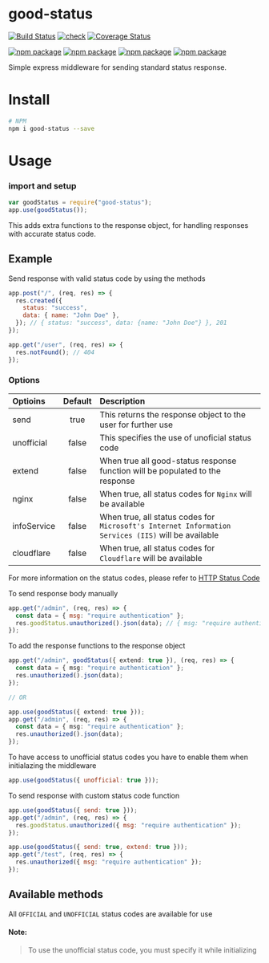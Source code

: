 # good-status

[![Build Status](https://travis-ci.com/micaiah-effiong/good-status.svg?branch=main)](https://travis-ci.com/micaiah-effiong/good-status)
[![check](https://github.com/micaiah-effiong/good-status/actions/workflows/npm-publish.yml/badge.svg??branch=main)](https://github.com/micaiah-effiong/good-status)
[![Coverage Status](https://coveralls.io/repos/github/micaiah-effiong/good-status/badge.svg?branch=main)](https://coveralls.io/github/micaiah-effiong/good-status?branch=main)

[![npm package](https://img.shields.io/npm/v/good-status)](https://www.npmjs.com/package/good-status)
[![npm package](https://img.shields.io/npm/l/good-status)](https://www.npmjs.com/package/good-status)
[![npm package](https://img.shields.io/npm/dt/good-status)](https://www.npmjs.com/package/good-status)
[![npm package](https://img.shields.io/npm/dm/good-status)](https://www.npmjs.com/package/good-status)

Simple express middleware for sending standard status response.

# Install

```bash
# NPM
npm i good-status --save
```

# Usage

### import and setup

```js
var goodStatus = require("good-status");
app.use(goodStatus());
```

This adds extra functions to the response object, for handling responses with accurate status code.

## Example

Send response with valid status code by using the methods

```js
app.post("/", (req, res) => {
  res.created({
    status: "success",
    data: { name: "John Doe" },
  }); // { status: "success", data: {name: "John Doe"} }, 201
});

app.get("/user", (req, res) => {
  res.notFound(); // 404
});
```

### Options

| Optioins    | Default | Description                                                                                         |
| :---------- | :-----: | :-------------------------------------------------------------------------------------------------- |
| send        |  true   | This returns the response object to the user for further use                                        |
| unofficial  |  false  | This specifies the use of unoficial status code                                                     |
| extend      |  false  | When true all good-status response function will be populated to the response                       |
| nginx       |  false  | When true, all status codes for `Nginx` will be available                                           |
| infoService |  false  | When true, all status codes for `Microsoft's Internet Information Services (IIS)` will be available |
| cloudflare  |  false  | When true, all status codes for `Cloudflare` will be available                                      |

For more information on the status codes, please refer to [HTTP Status Code](https://en.wikipedia.org/wiki/List_of_HTTP_status_codes)

To send response body manually

```js
app.get("/admin", (req, res) => {
  const data = { msg: "require authentication" };
  res.goodStatus.unauthorized().json(data); // { msg: "require authentication" }, 401
});
```

To add the response functions to the response object

```ts
app.get("/admin", goodStatus({ extend: true }), (req, res) => {
  const data = { msg: "require authentication" };
  res.unauthorized().json(data);
});

// OR

app.use(goodStatus({ extend: true }));
app.get("/admin", (req, res) => {
  const data = { msg: "require authentication" };
  res.unauthorized().json(data);
});
```

To have access to unofficial status codes you have to enable them when initialazing the middleware

```js
app.use(goodStatus({ unofficial: true }));
```

To send response with custom status code function

```js
app.use(goodStatus({ send: true }));
app.get("/admin", (req, res) => {
  res.goodStatus.unauthorized({ msg: "require authentication" });
});

app.use(goodStatus({ send: true, extend: true }));
app.get("/test", (req, res) => {
  res.unauthorized({ msg: "require authentication" });
});
```

## Available methods

All `OFFICIAL` and `UNOFFICIAL` status codes are available for use

#### Note:

> To use the unofficial status code, you must specify it while initializing
